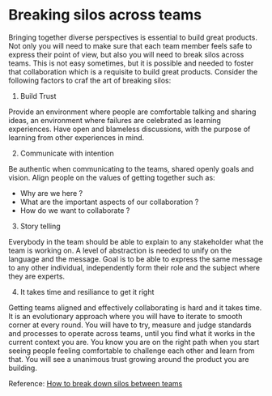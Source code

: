 # Breaking silos across teams

Bringing together diverse perspectives is essential to build great products. Not only you will need to make sure that each team member feels safe to express their point of view, but also you will need to break silos across teams. This is not easy sometimes, but it is possible and needed to foster that collaboration which is a requisite to build great products. Consider the following factors to craf the art of breaking silos:

1. Build Trust

Provide an environment where people are comfortable talking and sharing ideas, an environment where failures are celebrated as learning experiences. Have open and blameless discussions, with the purpose of learning from other experiences in mind.

2. Communicate with intention

Be authentic when communicating to the teams, shared openly goals and vision. Align people on the values of getting together such as: 
* Why are we here ? 
* What are the important aspects of our collaboration ? 
* How do we want to collaborate ? 

3. Story telling

Everybody in the team should be able to explain to any stakeholder what the team is working on. A level of abstraction is needed to unify on the language and the message. Goal is to be able to express the same message to any other individual, independently form their role and the subject where they are experts. 

4. It takes time and resiliance to get it right 

Getting teams aligned and effectively collaborating is hard and it takes time. It is an evolutionary approach where you will have to iterate to smooth corner at every round. You will have to try, measure and judge standards and processes to operate across teams, until you find what it works in the current context you are. You know you are on the right path when you start seeing people feeling comfortable to challenge each other and learn from that. You will see a unanimous trust growing around the product you are building.

Reference: [How to break down silos between teams](https://leaddev.com/team/how-break-down-silos-between-teams)





